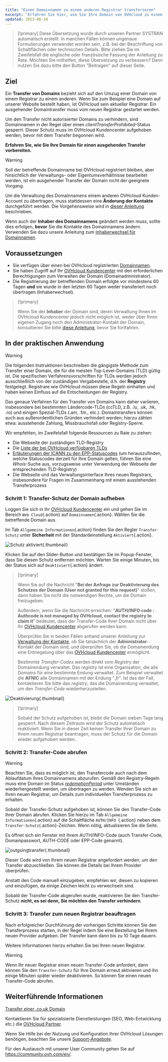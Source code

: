 ```yaml
---
title: "Einen Domainnamen zu einem anderen Registrar transferieren"
excerpt: "Erfahren Sie hier, wie Sie Ihre Domain von OVHcloud zu einem Provider Ihrer Wahl transferieren"
updated: 2023-06-28
---
```


> [!primary]
> Diese Übersetzung wurde durch unseren Partner SYSTRAN automatisch erstellt. In manchen Fällen können ungenaue Formulierungen verwendet worden sein, z.B. bei der Beschriftung von Schaltflächen oder technischen Details. Bitte ziehen Sie im Zweifelsfall die englische oder französische Fassung der Anleitung zu Rate. Möchten Sie mithelfen, diese Übersetzung zu verbessern? Dann nutzen Sie dazu bitte den Button "Beitragen" auf dieser Seite.
>

## Ziel

Ein **Transfer von Domains** bezieht sich auf den Umzug einer Domain von einem Registrar zu einem anderen. Wenn Sie zum Beispiel eine Domain auf unserer Website bestellt haben, ist OVHcloud sein aktueller Registrar. Ein ausgehender Domaintransfer muss vom neuen Registrar gestartet werden.

Um den Transfer nicht autorisierter Domains zu verhindern, sind Domainnamen in der Regel über einen *clientTransferProhibited*-Status gesperrt. Dieser Schutz muss im OVHcloud Kundencenter aufgehoben werden, bevor mit dem Transfer begonnen wird.

**Erfahren Sie, wie Sie Ihre Domain für einen ausgehenden Transfer vorbereiten.**

> [!warning]
>
> Soll der betreffende Domainname bei OVHcloud registriert bleiben, aber hinsichtlich der Verwaltungs- oder Eigentumsverhältnisse bearbeitet werden, ist ein ausgehender Transfer der Domain nicht der geeignete Vorgang.
>
> Um die Verwaltung des Domainnamens einem anderen OVHcloud Kunden-Account zu übertragen, muss stattdessen eine **Änderung der Kontakte** durchgeführt werden. Die Vorgehensweise wird in [dieser Anleitung](/pages/account/customer/managing_contacts) beschrieben.
>
> Wenn auch der **Inhaber des Domainnamens** geändert werden muss, sollte dies erfolgen, **bevor** Sie die Kontakte des Domainnamens ändern. Verwenden Sie dazu unsere Anleitung zum [Inhaberwechsel für Domainnamen](/pages/web/domains/trade_domain).
>

## Voraussetzungen

- Sie verfügen über einen bei OVHcloud registrierten [Domainnamen](https://www.ovhcloud.com/de/domains/).
- Sie haben Zugriff auf Ihr [OVHcloud Kundencenter](https://www.ovh.com/auth/?action=gotomanager&from=https://www.ovh.de/&ovhSubsidiary=de) mit den erforderlichen Berechtigungen zum Verwalten der Domain (Domainadministrator).
- Die Registrierung der betreffenden Domain erfolgte vor mindestens 60 Tagen **und** sie wurde in den letzten 60 Tagen weder transferiert noch übertragen (Inhaberwechsel).

> [!primary]
>
> Wenn Sie der **Inhaber** der Domain sind, deren Verwaltung Ihnen im OVHcloud Kundencenter jedoch nicht möglich ist, weder über Ihren eigenen Zugang noch den Administrator-Kontakt der Domain, konsultieren Sie bitte [diese Anleitung](/pages/account/customer/managing_contacts#sonderfall-bei-domaininhabern), bevor Sie fortfahren.
>

## In der praktischen Anwendung

> [!warning]
>
> Die folgenden Instruktionen beschreiben die gängigste Methode zum Transfer einer Domain, die für die meisten Top-Level-Domains (TLD) gültig ist. Die spezifischen Verfahrensvorschriften für TLDs werden jedoch ausschließlich von der zuständigen Vergabestelle, d.h. der **Registry** festgelegt. Registrare wie OVHcloud müssen diese Regeln einhalten und haben keinen Einfluss auf die Entscheidungen der Registry.
>
> Das genaue Verfahren für den Transfer von Domains kann daher variieren, insbesondere bei bestimmten Ländercode-TLDs (ccTLD, z.B. .lu, .uk, .hk, .ro) und einigen Spezial-TLDs (.am, .fm., etc.). Domaintransfers können auch aus außerordentlichen Gründen verhindert werden; hierzu zählen etwa: ausstehende Zahlung, Missbrauchsfall oder Registry-Sperre.
>
> Wir empfehlen, im Zweifelsfall folgende Ressourcen zu Rate zu ziehen:
>
> - Die Webseite der zuständigen TLD-Registry
> - Die [Liste der bei OVHcloud verfügbaren TLDs](https://www.ovhcloud.com/de/domains/tld/)
> - [Erläuterungen der ICANN zu den EPP-Statuscodes](https://www.icann.org/resources/pages/epp-status-codes-2014-06-16-en) (um herauszufinden, welche Statuscodes derzeit für Ihre Domain gelten, führen Sie eine *Whois*-Suche aus, vorzugsweise unter Verwendung der Webseite der entsprechenden TLD-Registry)
> - Die Webseite und das Verwaltungsinterface Ihres neuen Registrars, insbesondere für Fragen im Zusammenhang mit einem ausstehenden Transferprozess
>

### Schritt 1: Transfer-Schutz der Domain aufheben

Loggen Sie sich in Ihr [OVHcloud Kundencenter](https://www.ovh.com/auth/?action=gotomanager&from=https://www.ovh.de/&ovhSubsidiary=de) ein und gehen Sie im Bereich `Web Cloud`{.action} auf `Domainnamen`{.action}. Wählen Sie die betreffende Domain aus.

Im Tab `Allgemeine Informationen`{.action} finden Sie den Regler `Transfer-Schutz` unter **Sicherheit** mit der Standardeinstellung `Aktiviert`{.action}.

![Schutz aktiviert](images/outgoing-transfer-step1.png){.thumbnail}

Klicken Sie auf den Slider-Button und bestätigen Sie im Popup-Fenster, dass Sie diesen Schutz entfernen möchten. Warten Sie einige Minuten, bis der Status sich auf `Deaktiviert`{.action} ändert.

> [!primary]
>
> Wenn Sie auf die Nachricht "**Bei der Anfrage zur Deaktivierung des Schutzes der Domain (User not granted for this request)**" stoßen, dann haben Sie nicht die notwendigen Rechte, um die Domain freizugeben. 
>
> Außerdem, wenn Sie die Nachricht erreichen: "**AUTH/INFO code : Authcode is not managed by OVHcloud, contact the registry to claim it**" bedeutet, dass der Transfer-Code Ihrer Domain nicht über Ihr [OVHcloud Kundencenter](https://www.ovh.com/auth/?action=gotomanager&from=https://www.ovh.de/&ovhSubsidiary=de) abgerufen werden kann.  
> 
> Überprüfen Sie in beiden Fällen anhand unserer Anleitung zur [Verwaltung der Kontakte](/pages/account/customer/managing_contacts), ob Sie tatsächlich der **Administrator**-Kontakt der Domain sind, und überprüfen Sie, ob die Domainendung eine Entriegelung über das [OVHcloud Kundencenter](https://www.ovh.com/auth/?action=gotomanager&from=https://www.ovh.de/&ovhSubsidiary=de) ermöglicht.
> 
> Bestimmte *Transfer-Codes* werden direkt vom *Registry* der Domainendung verwaltet. Das *registry* ist eine Organisation, die alle Domains für eine bestimmte Endung verwaltet. Zum Beispiel verwaltet die **AFNIC** alle Domainnamen mit der Endung "*.fr*". Ist das der Fall, kontaktieren Sie bitte das *registry*, das die Domainendung verwaltet, um den *Transfer-Code* wiederherzustellen.
>

![Deaktivierung](images/outgoing-transfer-step2.png){.thumbnail}

> [!primary]
>
> Sobald der Schutz aufgehoben ist, bleibt die Domain sieben Tage lang gesperrt. Nach diesem Zeitraum wird der Schutz automatisch reaktiviert. Wenn Sie in dieser Zeit keinen Transfer Ihrer Domain zu Ihrem neuen Registrar beantragen, muss der Schutz für die Domain wieder aufgehoben werden.
>

### Schritt 2: Transfer-Code abrufen

> [!warning]
>
> Beachten Sie, dass es möglich ist, den Transfercode auch nach dem Ablaufdatum Ihres Domainnamens abzurufen. Gemäß den Registry-Regeln muss eine Domain im Status [*redemptionPeriod*](https://www.icann.org/resources/pages/epp-status-codes-2014-06-16-en) unter Umständen wiederhergestellt werden, um übertragen zu werden. Wenden Sie sich an Ihren neuen Registrar, um Details zum individuellen Transferprozess zu erhalten.
>

Sobald der Transfer-Schutz aufgehoben ist, können Sie den Transfer-Code Ihrer Domain abrufen. Klicken Sie hierzu im Tab `Allgemeine Informationen`{.action} auf die Schaltfläche `AUTH/INFO `{.action} neben dem `Transfer-Schutz`{.action}-Zeichen. Wenn nötig, aktualisieren Sie die Seite.

Es öffnet sich ein Fenster mit Ihrem AUTH/INFO-Code (auch Transfer-Code, Domainpasswort, AUTH-CODE oder EPP-Code genannt).

![outgoingtransfer](images/outgoing-transfer-step3.png){.thumbnail}

Dieser Code wird von Ihrem neuen Registrar angefordert werden, um den Transfer abzuschließen. Sie können die Details bei Ihrem Provider überprüfen.

Anstatt den Code manuell einzugeben, empfehlen wir, diesen zu kopieren und einzufügen, da einige Zeichen leicht zu verwechseln sind.

Sobald der Transfer-Code abgerufen wurde, reaktivieren Sie den Transfer-Schutz **nicht, es sei denn, Sie möchten den Transfer verhindern**.

### Schritt 3: Transfer zum neuen Registrar beauftragen

Nach erfolgreicher Durchführung der vorherigen Schritte können Sie den Transferprozess starten, in der Regel indem Sie eine Bestellung bei Ihrem neuen Provider aufgeben. Der Transfer kann dann bis zu 10 Tage dauern. 

Weitere Informationen hierzu erhalten Sie bei Ihren neuen Registrar.

> [!warning]
>
> Wenn Ihr neuer Registrar einen neuen Transfer-Code anfordert, dann können Sie den `Transfer-Schutz` für Ihre Domain erneut aktivieren und ihn einige Minuten später wieder deaktivieren. So können Sie einen neuen Transfer-Code abrufen.
>

## Weiterführende Informationen

[Transfer einer .co.uk Domain](/pages/web/domains/transfer_outgoing_couk)

Kontaktieren Sie für spezialisierte Dienstleistungen (SEO, Web-Entwicklung etc.) die [OVHcloud Partner](https://partner.ovhcloud.com/de/directory/).

Wenn Sie Hilfe bei der Nutzung und Konfiguration Ihrer OVHcloud Lösungen benötigen, beachten Sie unsere [Support-Angebote](https://www.ovhcloud.com/de/support-levels/).

Für den Austausch mit unserer User Community gehen Sie auf <https://community.ovh.com/en/>.
